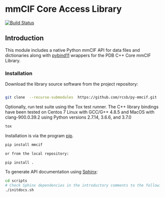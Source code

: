# mmCIF Core Access Library

[![Build Status](https://dev.azure.com/rcsb/RCSB%20PDB%20Python%20Projects/_apis/build/status/rcsb.py-mmcif?branchName=master)](https://dev.azure.com/rcsb/RCSB%20PDB%20Python%20Projects/_build/latest?definitionId=11&branchName=master)

## Introduction

This module includes a native Python mmCIF API for data files and dictionaries along with
[pybind11](https://github.com/pybind/pybind11) wrappers for the PDB C++ Core mmCIF Library.

### Installation

Download the library source software from the project repository:

```bash

git clone  --recurse-submodules  https://github.com/rcsb/py-mmcif.git

```

Optionally, run test suite using the Tox test runner. The C++ library bindings have been tested
on Centos 7 Linux with GCC/G++ 4.8.5 and MacOS with clang-900.0.39.2 using Python versions 2.7.14,
3.6.6, and 3.7.0

```bash
tox
```

Installation is via the program [pip](https://pypi.python.org/pypi/pip).

```bash
pip install mmcif

or from the local repository:

pip install .
```

To generate API documentation using [Sphinx](http://www.sphinx-doc.org/):

```bash
cd scripts
# Check Sphinx dependencies in the introductory comments to the following script.
./initdocs.sh

```
